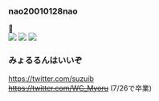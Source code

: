 ### nao20010128nao
:house_with_garden:    
![](https://github-readme-stats.vercel.app/api?username=nao20010128nao&count_private=true&show_icons=true)
![](https://github-readme-stats.vercel.app/api/top-langs/?username=nao20010128nao&layout=compact)
![](https://github-profile-trophy.vercel.app/?username=nao20010128nao)


### みょるるんはいいぞ
https://twitter.com/suzuib     
~~https://twitter.com/WC_Myoru~~ (7/26で卒業)

<!--
**nao20010128nao/nao20010128nao** is a ✨ _special_ ✨ repository because its `README.md` (this file) appears on your GitHub profile.

Here are some ideas to get you started:

- 🔭 I’m currently working on ...
- 🌱 I’m currently learning ...
- 👯 I’m looking to collaborate on ...
- 🤔 I’m looking for help with ...
- 💬 Ask me about ...
- 📫 How to reach me: ...
- 😄 Pronouns: ...
- ⚡ Fun fact: ...
-->

